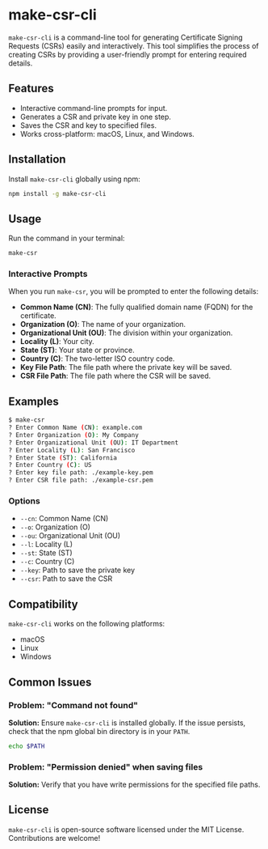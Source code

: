 # make-csr-cli

`make-csr-cli` is a command-line tool for generating Certificate Signing Requests (CSRs) easily and interactively. This tool simplifies the process of creating CSRs by providing a user-friendly prompt for entering required details.

## Features
- Interactive command-line prompts for input.
- Generates a CSR and private key in one step.
- Saves the CSR and key to specified files.
- Works cross-platform: macOS, Linux, and Windows.

## Installation

Install `make-csr-cli` globally using npm:

```bash
npm install -g make-csr-cli
```

## Usage

Run the command in your terminal:

```bash
make-csr
```

### Interactive Prompts
When you run `make-csr`, you will be prompted to enter the following details:
- **Common Name (CN)**: The fully qualified domain name (FQDN) for the certificate.
- **Organization (O)**: The name of your organization.
- **Organizational Unit (OU)**: The division within your organization.
- **Locality (L)**: Your city.
- **State (ST)**: Your state or province.
- **Country (C)**: The two-letter ISO country code.
- **Key File Path**: The file path where the private key will be saved.
- **CSR File Path**: The file path where the CSR will be saved.

## Examples

```bash
$ make-csr
? Enter Common Name (CN): example.com
? Enter Organization (O): My Company
? Enter Organizational Unit (OU): IT Department
? Enter Locality (L): San Francisco
? Enter State (ST): California
? Enter Country (C): US
? Enter key file path: ./example-key.pem
? Enter CSR file path: ./example-csr.pem
```

### Options
- `--cn`: Common Name (CN)
- `--o`: Organization (O)
- `--ou`: Organizational Unit (OU)
- `--l`: Locality (L)
- `--st`: State (ST)
- `--c`: Country (C)
- `--key`: Path to save the private key
- `--csr`: Path to save the CSR

## Compatibility

`make-csr-cli` works on the following platforms:
- macOS
- Linux
- Windows

## Common Issues

### Problem: "Command not found"
**Solution:** Ensure `make-csr-cli` is installed globally. If the issue persists, check that the npm global bin directory is in your `PATH`.

```bash
echo $PATH
```

### Problem: "Permission denied" when saving files
**Solution:** Verify that you have write permissions for the specified file paths.

## License

`make-csr-cli` is open-source software licensed under the MIT License. Contributions are welcome!
